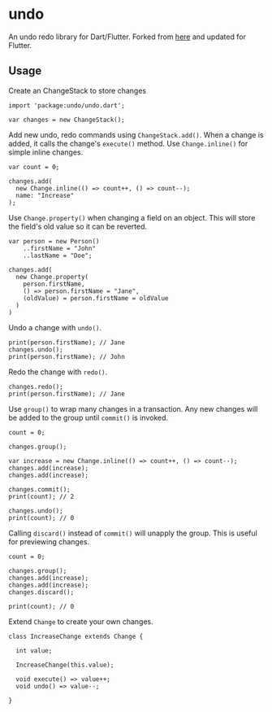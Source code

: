 # undo

An undo redo library for Dart/Flutter. Forked from [here](https://github.com/Mixbook/undo.dart) and updated for Flutter.

## Usage

Create an ChangeStack to store changes

	import 'package:undo/undo.dart';
	
	var changes = new ChangeStack();
	
Add new undo, redo commands using `ChangeStack.add()`. When a change is added, it calls the change's `execute()` method. Use `Change.inline()` for simple inline changes.
	
	var count = 0;
	
	changes.add(
	  new Change.inline(() => count++, () => count--);
	  name: "Increase"
	);

Use `Change.property()` when changing a field on an object. This will store the field's old value so it can be reverted.

	var person = new Person()
	    ..firstName = "John"
	    ..lastName = "Doe";
	
	changes.add(
	  new Change.property(
	    person.firstName, 
	    () => person.firstName = "Jane",
	    (oldValue) = person.firstName = oldValue
	  )
	)

Undo a change with `undo()`.

	print(person.firstName); // Jane
	changes.undo();
	print(person.firstName); // John
	
Redo the change with `redo()`.

	changes.redo();
	print(person.firstName); // Jane
	
Use `group()` to wrap many changes in a transaction. Any new changes will be added to the group until `commit()` is invoked.

	count = 0;
	
	changes.group();
	
	var increase = new Change.inline(() => count++, () => count--);
	changes.add(increase);
	changes.add(increase);
	
	changes.commit();
	print(count); // 2
	
	changes.undo();
	print(count); // 0
	
Calling `discard()` instead of `commit()` will unapply the group. This is useful for previewing changes.

	count = 0;
	
	changes.group();
	changes.add(increase);		
	changes.add(increase);
	changes.discard();
	
	print(count); // 0
	
Extend `Change` to create your own changes.

	class IncreaseChange extends Change {
	
	  int value;
	  
	  IncreaseChange(this.value);
	  
	  void execute() => value++;
	  void undo() => value--;
	
	}